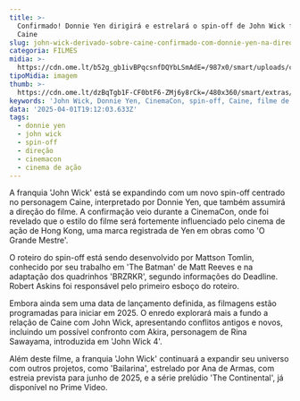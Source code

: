 ```yaml
---
title: >-
  Confirmado! Donnie Yen dirigirá e estrelará o spin-off de John Wick focado em
  Caine
slug: john-wick-derivado-sobre-caine-confirmado-com-donnie-yen-na-direo
categoria: FILMES
midia: >-
  https://cdn.ome.lt/b52g_gb1ivBPqcsnfDQYbLSmAdE=/987x0/smart/uploads/conteudo/fotos/OMELETE_CAPA_-_2025-04-01T151123.402.png
tipoMidia: imagem
thumb: >-
  https://cdn.ome.lt/dzBqTgb1F-CF0btF6-ZMj6y8rCk=/480x360/smart/extras/conteudos/omelete_THUMB_-_2025-04-01T151106.215.png
keywords: 'John Wick, Donnie Yen, CinemaCon, spin-off, Caine, filme de ação'
data: '2025-04-01T19:12:03.633Z'
tags:
  - donnie yen
  - john wick
  - spin-off
  - direção
  - cinemacon
  - cinema de ação
---
```


A franquia 'John Wick' está se expandindo com um novo spin-off centrado no personagem Caine, interpretado por Donnie Yen, que também assumirá a direção do filme. A confirmação veio durante a CinemaCon, onde foi revelado que o estilo do filme será fortemente influenciado pelo cinema de ação de Hong Kong, uma marca registrada de Yen em obras como 'O Grande Mestre'.

O roteiro do spin-off está sendo desenvolvido por Mattson Tomlin, conhecido por seu trabalho em 'The Batman' de Matt Reeves e na adaptação dos quadrinhos 'BRZRKR', segundo informações do Deadline. Robert Askins foi responsável pelo primeiro esboço do roteiro.

Embora ainda sem uma data de lançamento definida, as filmagens estão programadas para iniciar em 2025. O enredo explorará mais a fundo a relação de Caine com John Wick, apresentando conflitos antigos e novos, incluindo um possível confronto com Akira, personagem de Rina Sawayama, introduzida em 'John Wick 4'.

Além deste filme, a franquia 'John Wick' continuará a expandir seu universo com outros projetos, como 'Bailarina', estrelado por Ana de Armas, com estreia prevista para junho de 2025, e a série prelúdio 'The Continental', já disponível no Prime Video.
